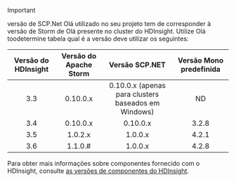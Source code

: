 > [!IMPORTANT]
> versão de SCP.Net Olá utilizado no seu projeto tem de corresponder à versão de Storm de Olá presente no cluster do HDInsight. Utilize Olá toodetermine tabela qual é a versão deve utilizar os seguintes:
> 
> | Versão do HDInsight | Versão do Apache Storm | Versão SCP.NET | Versão Mono predefinida |
> |:---:|:---:|:---:|:---:|
> | 3.3 |0.10.0.x |0.10.0.x (apenas para clusters baseados em Windows) | ND |
> | 3.4 |0.10.0.x |0.10.0.x | 3.2.8 |
> | 3.5 |1.0.2.x |1.0.0.x | 4.2.1 |
> | 3.6 |1.1.0.# | 1.0.0.x | 4.2.8 |
> 
> Para obter mais informações sobre componentes fornecido com o HDInsight, consulte [as versões de componentes do HDInsight](../articles/hdinsight/hdinsight-component-versioning.md).


